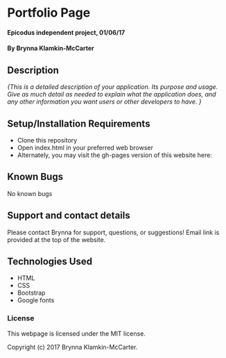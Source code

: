 # Portfolio Page

#### Epicodus independent project, 01/06/17

#### By Brynna Klamkin-McCarter

## Description

_{This is a detailed description of your application. Its purpose and usage.  Give as much detail as needed to explain what the application does, and any other information you want users or other developers to have. }_

## Setup/Installation Requirements

* Clone this repository
* Open index.html in your preferred web browser
* Alternately, you may visit the gh-pages version of this website here:



## Known Bugs

No known bugs

## Support and contact details

Please contact Brynna for support, questions, or suggestions! Email link is provided at the top of the website.

## Technologies Used

* HTML
* CSS
* Bootstrap
* Google fonts

### License

This webpage is licensed under the MIT license.

Copyright (c) 2017 Brynna Klamkin-McCarter.
